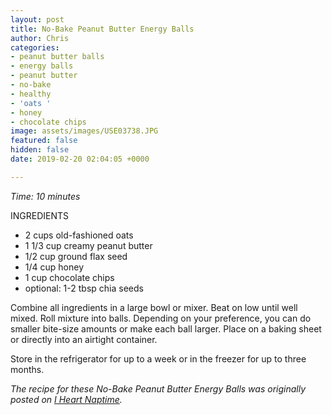 ```yaml
---
layout: post
title: No-Bake Peanut Butter Energy Balls
author: Chris
categories:
- peanut butter balls
- energy balls
- peanut butter
- no-bake
- healthy
- 'oats '
- honey
- chocolate chips
image: assets/images/USE03738.JPG
featured: false
hidden: false
date: 2019-02-20 02:04:05 +0000

---
```

_Time: 10 minutes_

INGREDIENTS

* 2 cups old-fashioned oats
* 1 1/3 cup creamy peanut butter
* 1/2 cup ground flax seed
* 1/4 cup honey
* 1 cup chocolate chips
* optional: 1-2 tbsp chia seeds

Combine all ingredients in a large bowl or mixer. Beat on low until well mixed. Roll mixture into balls. Depending on your preference, you can do smaller bite-size amounts or make each ball larger. Place on a baking sheet or directly into an airtight container.

Store in the refrigerator for up to a week or in the freezer for up to three months.

_The recipe for these No-Bake Peanut Butter Energy Balls was originally posted on_ [_I Heart Naptime_](https://www.iheartnaptime.net/energy-balls/)_._